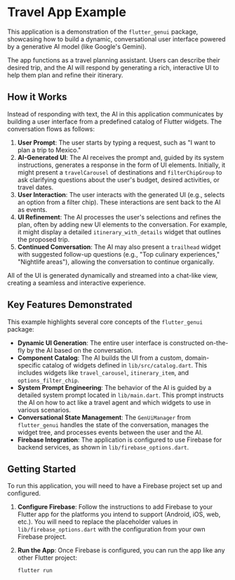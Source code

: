 # Travel App Example

This application is a demonstration of the `flutter_genui` package, showcasing how to build a dynamic, conversational user interface powered by a generative AI model (like Google's Gemini).

The app functions as a travel planning assistant. Users can describe their desired trip, and the AI will respond by generating a rich, interactive UI to help them plan and refine their itinerary.

## How it Works

Instead of responding with text, the AI in this application communicates by building a user interface from a predefined catalog of Flutter widgets. The conversation flows as follows:

1. **User Prompt**: The user starts by typing a request, such as "I want to plan a trip to Mexico."
2. **AI-Generated UI**: The AI receives the prompt and, guided by its system instructions, generates a response in the form of UI elements. Initially, it might present a `travelCarousel` of destinations and `filterChipGroup` to ask clarifying questions about the user's budget, desired activities, or travel dates.
3. **User Interaction**: The user interacts with the generated UI (e.g., selects an option from a filter chip). These interactions are sent back to the AI as events.
4. **UI Refinement**: The AI processes the user's selections and refines the plan, often by adding new UI elements to the conversation. For example, it might display a detailed `itinerary_with_details` widget that outlines the proposed trip.
5. **Continued Conversation**: The AI may also present a `trailhead` widget with suggested follow-up questions (e.g., "Top culinary experiences," "Nightlife areas"), allowing the conversation to continue organically.

All of the UI is generated dynamically and streamed into a chat-like view, creating a seamless and interactive experience.

## Key Features Demonstrated

This example highlights several core concepts of the `flutter_genui` package:

- **Dynamic UI Generation**: The entire user interface is constructed on-the-fly by the AI based on the conversation.
- **Component Catalog**: The AI builds the UI from a custom, domain-specific catalog of widgets defined in `lib/src/catalog.dart`. This includes widgets like `travel_carousel`, `itinerary_item`, and `options_filter_chip`.
- **System Prompt Engineering**: The behavior of the AI is guided by a detailed system prompt located in `lib/main.dart`. This prompt instructs the AI on how to act like a travel agent and which widgets to use in various scenarios.
- **Conversational State Management**: The `GenUiManager` from `flutter_genui` handles the state of the conversation, manages the widget tree, and processes events between the user and the AI.
- **Firebase Integration**: The application is configured to use Firebase for backend services, as shown in `lib/firebase_options.dart`.

## Getting Started

To run this application, you will need to have a Firebase project set up and configured.

1. **Configure Firebase**: Follow the instructions to add Firebase to your Flutter app for the platforms you intend to support (Android, iOS, web, etc.). You will need to replace the placeholder values in `lib/firebase_options.dart` with the configuration from your own Firebase project.
2. **Run the App**: Once Firebase is configured, you can run the app like any other Flutter project:

   ```bash
   flutter run
   ```
